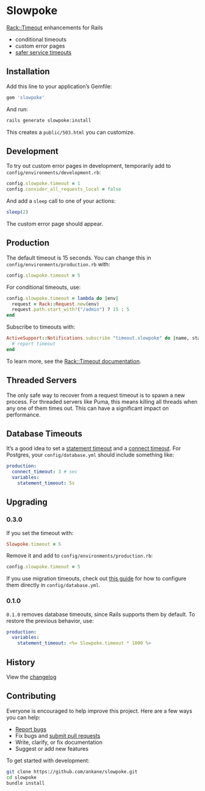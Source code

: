 # Slowpoke

[Rack::Timeout](https://github.com/heroku/rack-timeout) enhancements for Rails

- conditional timeouts
- custom error pages
- [safer service timeouts](https://github.com/heroku/rack-timeout/issues/39)

## Installation

Add this line to your application’s Gemfile:

```ruby
gem 'slowpoke'
```

And run:

```sh
rails generate slowpoke:install
```

This creates a `public/503.html` you can customize.

## Development

To try out custom error pages in development, temporarily add to `config/environments/development.rb`:

```ruby
config.slowpoke.timeout = 1
config.consider_all_requests_local = false
```

And add a `sleep` call to one of your actions:

```ruby
sleep(2)
```

The custom error page should appear.

## Production

The default timeout is 15 seconds. You can change this in `config/environments/production.rb` with:

```ruby
config.slowpoke.timeout = 5
```

For conditional timeouts, use:

```ruby
config.slowpoke.timeout = lambda do |env|
  request = Rack::Request.new(env)
  request.path.start_with?("/admin") ? 15 : 5
end
```

Subscribe to timeouts with:

```ruby
ActiveSupport::Notifications.subscribe "timeout.slowpoke" do |name, start, finish, id, payload|
  # report timeout
end
```

To learn more, see the [Rack::Timeout documentation](https://github.com/heroku/rack-timeout).

## Threaded Servers

The only safe way to recover from a request timeout is to spawn a new process. For threaded servers like Puma, this means killing all threads when any one of them times out. This can have a significant impact on performance.

## Database Timeouts

It’s a good idea to set a [statement timeout](https://github.com/ankane/the-ultimate-guide-to-ruby-timeouts/#statement-timeouts-1) and a [connect timeout](https://github.com/ankane/the-ultimate-guide-to-ruby-timeouts/#activerecord). For Postgres, your `config/database.yml` should include something like:

```yml
production:
  connect_timeout: 3 # sec
  variables:
    statement_timeout: 5s
```

## Upgrading

### 0.3.0

If you set the timeout with:

```ruby
Slowpoke.timeout = 5
```

Remove it and add to `config/environments/production.rb`:

```ruby
config.slowpoke.timeout = 5
```

If you use migration timeouts, check out [this guide](https://github.com/ankane/the-ultimate-guide-to-ruby-timeouts/#statement-timeouts-1) for how to configure them directly in `config/database.yml`.

### 0.1.0

`0.1.0` removes database timeouts, since Rails supports them by default. To restore the previous behavior, use:

```yaml
production:
  variables:
    statement_timeout: <%= Slowpoke.timeout * 1000 %>
```

## History

View the [changelog](https://github.com/ankane/slowpoke/blob/master/CHANGELOG.md)

## Contributing

Everyone is encouraged to help improve this project. Here are a few ways you can help:

- [Report bugs](https://github.com/ankane/slowpoke/issues)
- Fix bugs and [submit pull requests](https://github.com/ankane/slowpoke/pulls)
- Write, clarify, or fix documentation
- Suggest or add new features

To get started with development:

```sh
git clone https://github.com/ankane/slowpoke.git
cd slowpoke
bundle install
```
